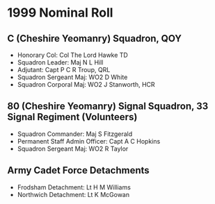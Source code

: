 # 1999 Nominal Roll

## C (Cheshire Yeomanry) Squadron, QOY

* Honorary Col: Col The Lord Hawke TD
* Squadron Leader: Maj N L Hill
* Adjutant: Capt P C R Troup, QRL
* Squadron Sergeant Maj: WO2 D White
* Squadron Corporal Maj: WO2 J Stanworth, HCR

## 80 (Cheshire Yeomanry) Signal Squadron, 33 Signal Regiment (Volunteers)

* Squadron Commander: Maj S Fitzgerald
* Permanent Staff Admin Officer: Capt A C Hopkins
* Squadron Sergeant Maj: WO2 R Taylor

## Army Cadet Force Detachments

* Frodsham Detachment: Lt H M Williams
* Northwich Detachment: Lt K McGowan
